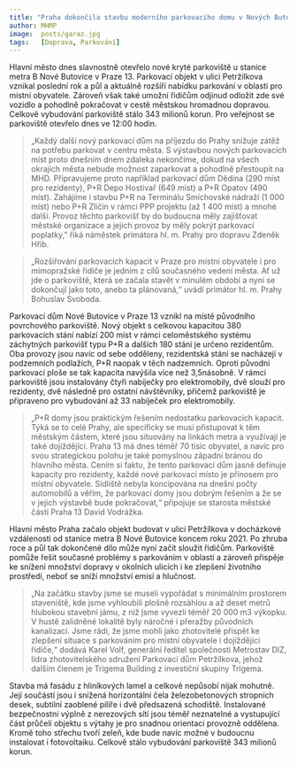 ```yaml
---
title: "Praha dokončila stavbu moderního parkovacího domu v Nových Butovicích pro 380 aut"
author: MHMP
image:  posts/garaz.jpg
tags:   [Doprava, Parkování]
---
```


Hlavní město dnes slavnostně otevřelo nové kryté parkoviště u stanice metra B Nové Butovice v Praze 13. Parkovací objekt v ulici Petržílkova vznikal poslední rok a půl a aktuálně rozšíří nabídku parkování v oblasti pro místní obyvatele. Zároveň však také umožní řidičům odjinud odložit zde své vozidlo a pohodlně pokračovat v cestě městskou hromadnou dopravou. Celkově vybudování parkoviště stálo 343 milionů korun. Pro veřejnost se parkoviště otevřelo dnes ve 12:00 hodin.

> „Každý další nový parkovací dům na příjezdu do Prahy snižuje zátěž na potřebu parkovat v centru města. S výstavbou nových parkovacích míst proto dnešním dnem zdaleka nekončíme, dokud na všech okrajích města nebude možnost zaparkovat a pohodlně přestoupit na MHD. Připravujeme proto například parkovací dům Dědina (290 míst pro rezidenty), P+R Depo Hostivař (649 míst) a P+R Opatov (490 míst). Zahájíme i stavbu P+R na Terminálu Smíchovské nádraží (1 000 míst) nebo P+R Zličín v rámci PPP projektu (až 1 400 míst) a mnohé další. Provoz těchto parkovišť by do budoucna měly zajišťovat městské organizace a jejich provoz by měly pokrýt parkovací poplatky,” říká náměstek primátora hl. m. Prahy pro dopravu Zdeněk Hřib.  

> „Rozšiřování parkovacích kapacit v Praze pro místní obyvatele i pro mimopražské řidiče je jedním z cílů současného vedení města. Ať už jde o parkoviště, která se začala stavět v minulém období a nyní se dokončují jako toto, anebo ta plánovaná,“ uvádí primátor hl. m. Prahy Bohuslav Svoboda.

Parkovací dům Nové Butovice v Praze 13 vznikl na místě původního povrchového parkoviště. Nový objekt s celkovou kapacitou 380 parkovacích stání nabízí 200 míst v rámci celoměstského systému záchytných parkovišť typu P+R a dalších 180 stání je určeno rezidentům. Oba provozy jsou navíc od sebe odděleny, rezidentská stání se nacházejí v podzemních podlažích, P+R naopak v těch nadzemních. Oproti původní parkovací ploše se tak kapacita navýšila více než 3,5násobně. V rámci parkoviště jsou instalovány čtyři nabíječky pro elektromobily, dvě slouží pro rezidenty, dvě následně pro ostatní návštěvníky, přičemž parkoviště je připraveno pro vybudování až 33 nabíječek pro elektromobily.

> „P+R domy jsou praktickým řešením nedostatku parkovacích kapacit. Týká se to celé Prahy, ale specificky se musí přistupovat k těm městským částem, které jsou situovány na linkách metra a využívají je také dojíždějící. Praha 13 má dnes téměř 70 tisíc obyvatel, a navíc pro svou strategickou polohu je také pomyslnou západní bránou do hlavního města. Cením si faktu, že tento parkovací dům jasně definuje kapacity pro rezidenty, každé nové parkovací místo je přínosem pro místní obyvatele. Sídliště nebyla koncipována na dnešní počty automobilů a věřím, že parkovací domy jsou dobrým řešením a že se v jejich výstavbě bude pokračovat,“ připojuje se starosta městské části Praha 13 David Vodrážka.

Hlavní město Praha začalo objekt budovat v ulici Petržílkova v docházkové vzdálenosti od stanice metra B Nové Butovice koncem roku 2021. Po zhruba roce a půl tak dokončené dílo může nyní začít sloužit řidičům. Parkoviště pomůže řešit současné problémy s parkováním v oblasti a zároveň přispěje ke snížení množství dopravy v okolních ulicích i ke zlepšení životního prostředí, neboť se sníží množství emisí a hlučnost.

> „Na začátku stavby jsme se museli vypořádat s minimálním prostorem staveniště, kde jsme vyhloubili plošně rozsáhlou a až deset metrů hlubokou stavební jámu, z níž jsme vyvezli téměř 20 000 m3 výkopku. V hustě zalidněné lokalitě byly náročné i přeražby původních kanalizací. Jsme rádi, že jsme mohli jako zhotovitelé přispět ke zlepšení situace s parkováním pro místní obyvatele i dojíždějící řidiče,“ dodává Karel Volf, generální ředitel společnosti Metrostav DIZ, lídra zhotovitelského sdružení Parkovací dům Petržílkova, jehož dalším členem je Trigema Building z investiční skupiny Trigema.

Stavba má fasádu z hliníkových lamel a celkově nepůsobí nijak mohutně. Její součástí jsou i snížená horizontální čela železobetonových stropních desek, subtilní zaoblené pilíře i dvě předsazená schodiště. Instalované bezpečnostní výplně z nerezových sítí jsou téměř neznatelné a vystupující část průčelí objektu s výtahy je pro snadnou orientaci provozně oddělena. Kromě toho střechu tvoří zeleň, kde bude navíc možné v budoucnu instalovat i fotovoltaiku. Celkově stálo vybudování parkoviště 343 milionů korun.
